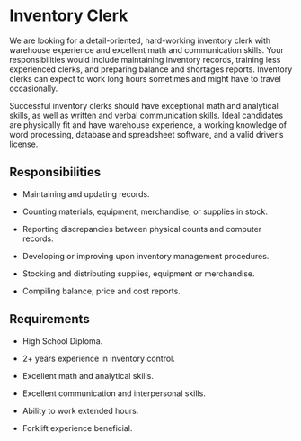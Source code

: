 # Inventory Clerk

We are looking for a detail-oriented, hard-working inventory clerk with warehouse experience and excellent math and communication skills. Your responsibilities would include maintaining inventory records, training less experienced clerks, and preparing balance and shortages reports. Inventory clerks can expect to work long hours sometimes and might have to travel occasionally.

Successful inventory clerks should have exceptional math and analytical skills, as well as written and verbal communication skills. Ideal candidates are physically fit and have warehouse experience, a working knowledge of word processing, database and spreadsheet software, and a valid driver’s license.

## Responsibilities

* Maintaining and updating records.

* Counting materials, equipment, merchandise, or supplies in stock.

* Reporting discrepancies between physical counts and computer records.

* Developing or improving upon inventory management procedures.

* Stocking and distributing supplies, equipment or merchandise.

* Compiling balance, price and cost reports.

## Requirements

* High School Diploma.

* 2+ years experience in inventory control.

* Excellent math and analytical skills.

* Excellent communication and interpersonal skills.

* Ability to work extended hours.

* Forklift experience beneficial.

